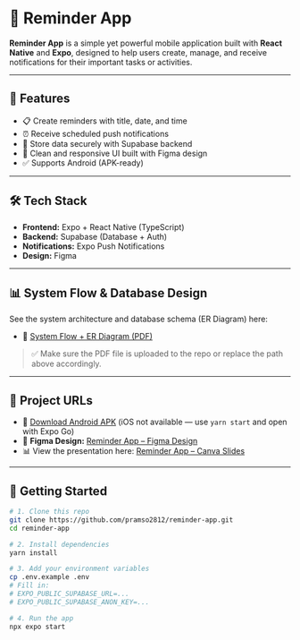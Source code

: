 # 🧠 Reminder App

**Reminder App** is a simple yet powerful mobile application built with **React Native** and **Expo**, designed to help users create, manage, and receive notifications for their important tasks or activities.

---

## 🚀 Features

- 📋 Create reminders with title, date, and time
- ⏰ Receive scheduled push notifications
- 🧠 Store data securely with Supabase backend
- 📱 Clean and responsive UI built with Figma design
- ✅ Supports Android (APK-ready)

---

## 🛠️ Tech Stack

- **Frontend:** Expo + React Native (TypeScript)
- **Backend:** Supabase (Database + Auth)
- **Notifications:** Expo Push Notifications
- **Design:** Figma

---

## 📊 System Flow & Database Design

See the system architecture and database schema (ER Diagram) here:

- 📄 [System Flow + ER Diagram (PDF)](./reminder-system-flow-er-diagram.pdf)

> ✅ Make sure the PDF file is uploaded to the repo or replace the path above accordingly.

---

## 🔗 Project URLs
- 🔧 [Download Android APK](https://expo.dev/accounts/petchprams/projects/reminder-app/builds/d1d29258-168e-47d8-821f-386ca499e4e9) (iOS not available — use `yarn start` and open with Expo Go)
- 🎨 **Figma Design:** [Reminder App – Figma Design](https://www.figma.com/design/kScqYpSSJF7qdH3Q6pa8ve/Reminder-App?node-id=0-1&t=fdOdVuh1I9d5AvZf-1)
- 📊 View the presentation here: [Reminder App – Canva Slides](https://www.canva.com/design/DAGtgGANotc/MW_4xKEdPYw3OiQhNzs1uw/edit)
---

## 🧪 Getting Started

```bash
# 1. Clone this repo
git clone https://github.com/pramso2812/reminder-app.git
cd reminder-app

# 2. Install dependencies
yarn install

# 3. Add your environment variables
cp .env.example .env
# Fill in:
# EXPO_PUBLIC_SUPABASE_URL=...
# EXPO_PUBLIC_SUPABASE_ANON_KEY=...

# 4. Run the app
npx expo start
